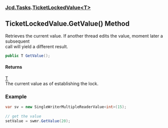 ### [Jcd.Tasks](Jcd.Tasks.md 'Jcd.Tasks').[TicketLockedValue&lt;T&gt;](Jcd.Tasks.TicketLockedValue_T_.md 'Jcd.Tasks.TicketLockedValue<T>')

## TicketLockedValue<T>.GetValue() Method

Retrieves the current value. If another thread edits the value, moment later a subsequent  
call will yield a different result.

```csharp
public T GetValue();
```

#### Returns
[T](Jcd.Tasks.TicketLockedValue_T_.md#Jcd.Tasks.TicketLockedValue_T_.T 'Jcd.Tasks.TicketLockedValue<T>.T')  
The current value as of establishing the lock.

### Example
  
```csharp  
var sv = new SingleWriterMultipleReaderValue<int>(15);  
  
// get the value  
setValue = swmr.GetValue(20);  
```
